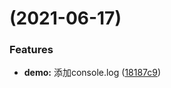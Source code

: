 #  (2021-06-17)


### Features

* **demo:** 添加console.log ([18187c9](https://github.com/charonX/ceditor/commit/18187c94ccc7cd9e47360d48c40c4f65615ab905))



